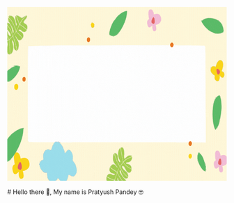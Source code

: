 
<p align="center">
 <img  width="800" height="400" src="https://github.com/Back-Log/Back-Log/blob/main/social/me.gif.gif">
</p>
# Hello there 👋, My name is Pratyush Pandey 🤓

<!--
**Back-Log/Back-Log** is a ✨ _special_ ✨ repository because its `README.md` (this file) appears on your GitHub profile.

Here are some ideas to get you started:

- 🔭 I’m currently working on ...
- 🌱 I’m currently learning ...
- 👯 I’m looking to collaborate on ...
- 🤔 I’m looking for help with ...
- 💬 Ask me about ...
- 📫 How to reach me: ...
- 😄 Pronouns: ...
- ⚡ Fun fact: ...
-->
